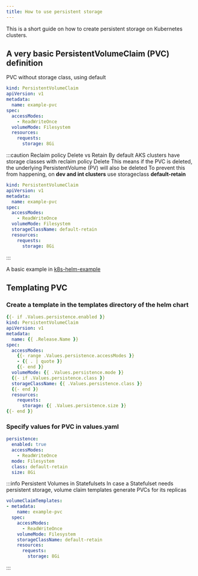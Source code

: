 ```yaml
---
title: How to use persistent storage
---
```


This is a short guide on how to create persistent storage on Kubernetes clusters.

## A very basic PersistentVolumeClaim (PVC) definition

PVC without storage class, using default

```yaml
kind: PersistentVolumeClaim
apiVersion: v1
metadata:
  name: example-pvc
spec:
  accessModes:
    - ReadWriteOnce
  volumeMode: Filesystem
  resources:
    requests:
      storage: 8Gi
```

:::caution Reclaim policy Delete vs Retain
By default AKS clusters have storage classes with reclaim policy Delete
This means if the PVC is deleted, the underlying PersistentVolume (PV) will also be deleted
To prevent this from happening, on **dev and int clusters** use storageclass **default-retain**

```yaml
kind: PersistentVolumeClaim
apiVersion: v1
metadata:
  name: example-pvc
spec:
  accessModes:
    - ReadWriteOnce
  volumeMode: Filesystem
  storageClassName: default-retain
  resources:
    requests:
      storage: 8Gi
```

:::

A basic example in [k8s-helm-example](https://github.com/catenax-ng/k8s-helm-example/tree/main/charts/k8s-helm-example/templates/persistentVolumeClaim.yaml)

## Templating PVC

### Create a template in the templates directory of the helm chart

```yaml templates/PVC.yaml
{{- if .Values.persistence.enabled }}
kind: PersistentVolumeClaim
apiVersion: v1
metadata:
  name: {{ .Release.Name }}
spec:
  accessModes:
    {{- range .Values.persistence.accessModes }}
    - {{ . | quote }}
    {{- end }}
  volumeMode: {{ .Values.persistence.mode }}
  {{- if .Values.persistence.class }}
  storageClassName: {{ .Values.persistence.class }}
  {{- end }}
  resources:
    requests:
      storage: {{ .Values.persistence.size }}
{{- end }}
```

### Specify values for PVC in values.yaml

```yaml values.yaml
persistence:
  enabled: true
  accessModes:
    - ReadWriteOnce
  mode: Filesystem
  class: default-retain
  size: 8Gi
```

:::info Persistent Volumes in Statefulsets
In case a Statefulset needs persistent storage, volume claim templates generate PVCs for its replicas

```yaml
volumeClaimTemplates:
- metadata:
    name: example-pvc
  spec:
    accessModes:
      - ReadWriteOnce
    volumeMode: Filesystem
    storageClassName: default-retain
    resources:
      requests:
        storage: 8Gi

```

:::

